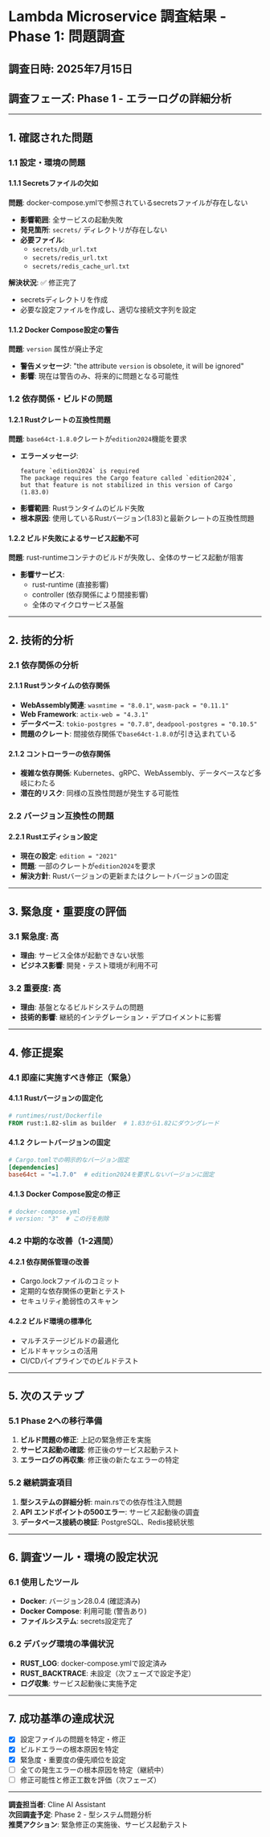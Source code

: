 # Lambda Microservice 調査結果 - Phase 1: 問題調査

## 調査日時: 2025年7月15日
## 調査フェーズ: Phase 1 - エラーログの詳細分析

---

## 1. 確認された問題

### 1.1 設定・環境の問題

#### 1.1.1 Secretsファイルの欠如
**問題**: docker-compose.ymlで参照されているsecretsファイルが存在しない
- **影響範囲**: 全サービスの起動失敗
- **発見箇所**: `secrets/` ディレクトリが存在しない
- **必要ファイル**:
  - `secrets/db_url.txt`
  - `secrets/redis_url.txt` 
  - `secrets/redis_cache_url.txt`

**解決状況**: ✅ 修正完了
- secretsディレクトリを作成
- 必要な設定ファイルを作成し、適切な接続文字列を設定

#### 1.1.2 Docker Compose設定の警告
**問題**: `version` 属性が廃止予定
- **警告メッセージ**: "the attribute `version` is obsolete, it will be ignored"
- **影響**: 現在は警告のみ、将来的に問題となる可能性

### 1.2 依存関係・ビルドの問題

#### 1.2.1 Rustクレートの互換性問題
**問題**: `base64ct-1.8.0`クレートが`edition2024`機能を要求
- **エラーメッセージ**: 
  ```
  feature `edition2024` is required
  The package requires the Cargo feature called `edition2024`, 
  but that feature is not stabilized in this version of Cargo (1.83.0)
  ```
- **影響範囲**: Rustランタイムのビルド失敗
- **根本原因**: 使用しているRustバージョン(1.83)と最新クレートの互換性問題

#### 1.2.2 ビルド失敗によるサービス起動不可
**問題**: rust-runtimeコンテナのビルドが失敗し、全体のサービス起動が阻害
- **影響サービス**: 
  - rust-runtime (直接影響)
  - controller (依存関係により間接影響)
  - 全体のマイクロサービス基盤

---

## 2. 技術的分析

### 2.1 依存関係の分析

#### 2.1.1 Rustランタイムの依存関係
- **WebAssembly関連**: `wasmtime = "8.0.1"`, `wasm-pack = "0.11.1"`
- **Web Framework**: `actix-web = "4.3.1"`
- **データベース**: `tokio-postgres = "0.7.8"`, `deadpool-postgres = "0.10.5"`
- **問題のクレート**: 間接依存関係で`base64ct-1.8.0`が引き込まれている

#### 2.1.2 コントローラーの依存関係
- **複雑な依存関係**: Kubernetes、gRPC、WebAssembly、データベースなど多岐にわたる
- **潜在的リスク**: 同様の互換性問題が発生する可能性

### 2.2 バージョン互換性の問題

#### 2.2.1 Rustエディション設定
- **現在の設定**: `edition = "2021"`
- **問題**: 一部のクレートが`edition2024`を要求
- **解決方針**: Rustバージョンの更新またはクレートバージョンの固定

---

## 3. 緊急度・重要度の評価

### 3.1 緊急度: 高
- **理由**: サービス全体が起動できない状態
- **ビジネス影響**: 開発・テスト環境が利用不可

### 3.2 重要度: 高
- **理由**: 基盤となるビルドシステムの問題
- **技術的影響**: 継続的インテグレーション・デプロイメントに影響

---

## 4. 修正提案

### 4.1 即座に実施すべき修正（緊急）

#### 4.1.1 Rustバージョンの固定化
```dockerfile
# runtimes/rust/Dockerfile
FROM rust:1.82-slim as builder  # 1.83から1.82にダウングレード
```

#### 4.1.2 クレートバージョンの固定
```toml
# Cargo.tomlでの明示的なバージョン固定
[dependencies]
base64ct = "=1.7.0"  # edition2024を要求しないバージョンに固定
```

#### 4.1.3 Docker Compose設定の修正
```yaml
# docker-compose.yml
# version: "3"  # この行を削除
```

### 4.2 中期的な改善（1-2週間）

#### 4.2.1 依存関係管理の改善
- Cargo.lockファイルのコミット
- 定期的な依存関係の更新とテスト
- セキュリティ脆弱性のスキャン

#### 4.2.2 ビルド環境の標準化
- マルチステージビルドの最適化
- ビルドキャッシュの活用
- CI/CDパイプラインでのビルドテスト

---

## 5. 次のステップ

### 5.1 Phase 2への移行準備
1. **ビルド問題の修正**: 上記の緊急修正を実施
2. **サービス起動の確認**: 修正後のサービス起動テスト
3. **エラーログの再収集**: 修正後の新たなエラーの特定

### 5.2 継続調査項目
1. **型システムの詳細分析**: main.rsでの依存性注入問題
2. **API エンドポイントの500エラー**: サービス起動後の調査
3. **データベース接続の検証**: PostgreSQL、Redis接続状態

---

## 6. 調査ツール・環境の設定状況

### 6.1 使用したツール
- **Docker**: バージョン28.0.4 (確認済み)
- **Docker Compose**: 利用可能 (警告あり)
- **ファイルシステム**: secrets設定完了

### 6.2 デバッグ環境の準備状況
- **RUST_LOG**: docker-compose.ymlで設定済み
- **RUST_BACKTRACE**: 未設定（次フェーズで設定予定）
- **ログ収集**: サービス起動後に実施予定

---

## 7. 成功基準の達成状況

- [x] 設定ファイルの問題を特定・修正
- [x] ビルドエラーの根本原因を特定
- [x] 緊急度・重要度の優先順位を設定
- [ ] 全ての発生エラーの根本原因を特定（継続中）
- [ ] 修正可能性と修正工数を評価（次フェーズ）

---

**調査担当者**: Cline AI Assistant  
**次回調査予定**: Phase 2 - 型システム問題分析  
**推奨アクション**: 緊急修正の実施後、サービス起動テスト
